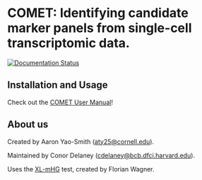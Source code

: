# COMET: Identifying candidate marker panels from single-cell transcriptomic data.

[![Documentation Status](https://readthedocs.org/projects/hgmd/badge/?version=latest)](https://hgmd.readthedocs.io/en/latest/?badge=latest)

## Installation and Usage
  Check out the [COMET User Manual](https://hgmd.readthedocs.io/en/latest/)!

## About us

  Created by Aaron Yao-Smith (aty25@cornell.edu).

  Maintained by Conor Delaney (cdelaney@bcb.dfci.harvard.edu).
  
  Uses the [XL-mHG](https://github.com/flo-compbio/xlmhg) test, created by Florian Wagner.
